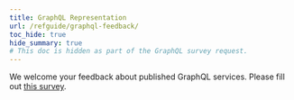 ```yaml
---
title: GraphQL Representation
url: /refguide/graphql-feedback/
toc_hide: true
hide_summary: true
# This doc is hidden as part of the GraphQL survey request. 
---
```


We welcome your feedback about published GraphQL services. Please fill out [this survey](https://survey.alchemer.eu/s3/90711630/Mendix-GraphQL-Beta-Feedback).
